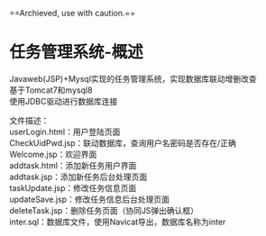 ==Archieved, use with caution.==

# 任务管理系统-概述
Javaweb(JSP)+Mysql实现的任务管理系统，实现数据库联动增删改查<br>
基于Tomcat7和mysql8<br>
使用JDBC驱动进行数据库连接<br>

文件描述：<br>
userLogin.html：用户登陆页面<br>
CheckUidPwd.jsp：联动数据库，查询用户名密码是否存在/正确<br>
Welcome.jsp：欢迎界面<br>
addtask.html：添加新任务用户界面<br>
addtask.jsp：添加新任务后台处理页面<br>
taskUpdate.jsp：修改任务信息页面<br>
updateSave.jsp：修改任务信息后台处理页面<br>
deleteTask.jsp：删除任务页面（协同JS弹出确认框）<br>
inter.sql：数据库文件，使用Navicat导出，数据库名称为inter
